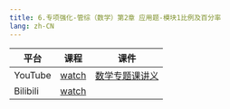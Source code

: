 ```yaml
---
title: 6.专项强化-管综（数学）第2章 应用题-模块1比例及百分率
lang: zh-CN
---
```


| 平台       | 课程        | 课件 |
|----------|-----------|----|
| YouTube  | [watch](https://www.youtube.com/watch?v=7iBUrymJb5g&list=PLm0MFkgiW1JgKq1kku2WxmrElFbDl7p_s&index=6) | [数学专题课讲义](../../public/math/%E6%95%B0%E5%AD%A6-%E5%9F%BA%E7%A1%80%E5%BC%BA%E5%8C%96%E8%AF%BE/3.%E3%80%90%E4%B8%93%E9%A2%98%E8%AF%BE%E8%AE%B2%E4%B9%89%E3%80%91%E7%AE%A1%E7%BB%BC-%E6%95%B0%E5%AD%A6.pdf)   |
| Bilibili | [watch](https://www.bilibili.com/video/BV14bq3YVEsg?spm_id_from=333.788.videopod.sections&vd_source=752f1f454ebffd32e5dbe02742c48dab) |    |


